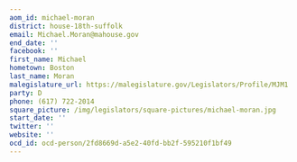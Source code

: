 ```yaml
---
aom_id: michael-moran
district: house-18th-suffolk
email: Michael.Moran@mahouse.gov
end_date: ''
facebook: ''
first_name: Michael
hometown: Boston
last_name: Moran
malegislature_url: https://malegislature.gov/Legislators/Profile/MJM1
party: D
phone: (617) 722-2014
square_picture: /img/legislators/square-pictures/michael-moran.jpg
start_date: ''
twitter: ''
website: ''
ocd_id: ocd-person/2fd8669d-a5e2-40fd-bb2f-595210f1bf49
---
```

